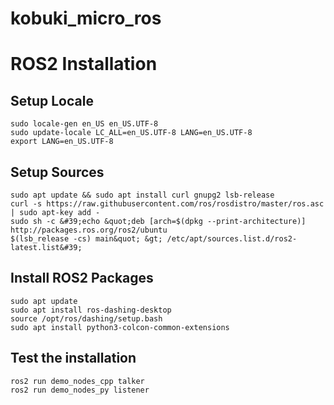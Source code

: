 # kobuki_micro_ros

# ROS2 Installation
## Setup Locale

```
sudo locale-gen en_US en_US.UTF-8
sudo update-locale LC_ALL=en_US.UTF-8 LANG=en_US.UTF-8
export LANG=en_US.UTF-8
```

## Setup Sources

```
sudo apt update && sudo apt install curl gnupg2 lsb-release
curl -s https://raw.githubusercontent.com/ros/rosdistro/master/ros.asc | sudo apt-key add -
sudo sh -c &#39;echo &quot;deb [arch=$(dpkg --print-architecture)] http://packages.ros.org/ros2/ubuntu
$(lsb_release -cs) main&quot; &gt; /etc/apt/sources.list.d/ros2-latest.list&#39;
```


## Install ROS2 Packages

```
sudo apt update
sudo apt install ros-dashing-desktop
source /opt/ros/dashing/setup.bash
sudo apt install python3-colcon-common-extensions
```


## Test the installation
```
ros2 run demo_nodes_cpp talker
ros2 run demo_nodes_py listener
```